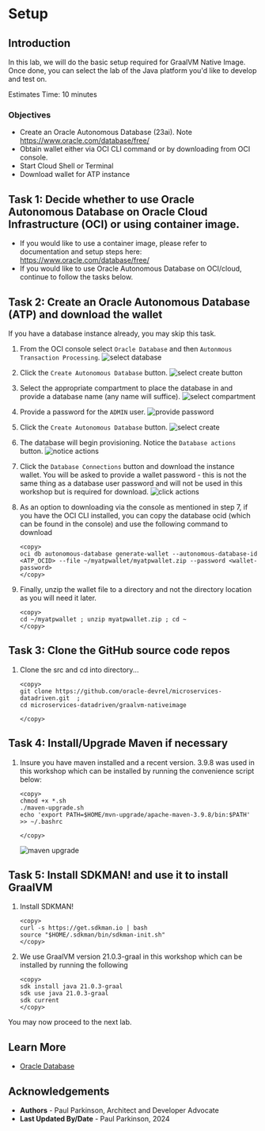 # Setup

## Introduction

In this lab, we will do the basic setup required for GraalVM Native Image. 
Once done, you can select the lab of the Java platform you'd like to develop and test on.

Estimates Time: 10 minutes

### Objectives

* Create an Oracle Autonomous Database (23ai). Note https://www.oracle.com/database/free/
* Obtain wallet either via OCI CLI command or by downloading from OCI console.
* Start Cloud Shell or Terminal
* Download wallet for ATP instance


## Task 1: Decide whether to use Oracle Autonomous Database on Oracle Cloud Infrastructure (OCI) or using container image.

- If you would like to use a container image, please refer to documentation and setup steps here: https://www.oracle.com/database/free/
- If you would like to use Oracle Autonomous Database on OCI/cloud, continue to follow the tasks below.

## Task 2: Create an Oracle Autonomous Database (ATP) and download the wallet

If you have a database instance already, you may skip this task.

1. From the OCI console select `Oracle Database` and then `Autonmous Transaction Processing`.
   ![select database](./images/databasesetup1.png " ")
2. Click the `Create Autonomous Database` button.
   ![select create button](./images/databasesetup2.png " ")
3. Select the appropriate compartment to place the database in and provide a database name (any name will suffice).
   ![select compartment](./images/databasesetup4.png " ")
4. Provide a password for the `ADMIN` user.
   ![provide password](./images/databasesetup5.png " ")
5. Click the `Create Autonomous Database` button.
   ![select create](./images/databasesetup6.png " " )
6. The database will begin provisioning. Notice the `Database actions` button.
   ![notice actions](./images/databasesetup7.png " ")
7. Click the `Database Connections` button and download the instance wallet.  You will be asked to provide a wallet password - this is not the same thing as a database user password and will not be used in this workshop but is required for download.
   ![click actions](./images/databasesetup9.png " ")
8. As an option to downloading via the console as mentioned in step 7, if you have the OCI CLI installed, you can copy the database ocid (which can be found in the console) and use the following command to download
 
    ```
    <copy>
    oci db autonomous-database generate-wallet --autonomous-database-id <ATP_OCID> --file ~/myatpwallet/myatpwallet.zip --password <wallet-password>
    </copy>
    ```

9. Finally, unzip the wallet file to a directory and not the directory location as you will need it later.

    ```
    <copy>
    cd ~/myatpwallet ; unzip myatpwallet.zip ; cd ~
    </copy>
    ```

## Task 3: Clone the GitHub source code repos

1. Clone the src and cd into directory... 

    ```
    <copy>
    git clone https://github.com/oracle-devrel/microservices-datadriven.git  ; 
    cd microservices-datadriven/graalvm-nativeimage
   
    </copy>
    ```


## Task 4: Install/Upgrade Maven if necessary

1. Insure you have maven installed and a recent version. 3.9.8 was used in this workshop which can be installed by running the convenience script below:

    ```
    <copy>   
    chmod +x *.sh
    ./maven-upgrade.sh
    echo 'export PATH=$HOME/mvn-upgrade/apache-maven-3.9.8/bin:$PATH' >> ~/.bashrc

    </copy>
    ```  


    ![maven upgrade](../setup/images/maven-upgrade.png)  


## Task 5: Install SDKMAN! and use it to install GraalVM 

1. Install SDKMAN! 


    ```
    <copy>   
    curl -s https://get.sdkman.io | bash
    source "$HOME/.sdkman/bin/sdkman-init.sh" 
    </copy>
    ```


2. We use GraalVM version 21.0.3-graal in this workshop which can be installed by running the following

    ```
    <copy>   
    sdk install java 21.0.3-graal
    sdk use java 21.0.3-graal
    sdk current
    </copy>
    ```


You may now proceed to the next lab.

## Learn More

* [Oracle Database](https://bit.ly/mswsdatabase)

## Acknowledgements
* **Authors** - Paul Parkinson, Architect and Developer Advocate
* **Last Updated By/Date** - Paul Parkinson, 2024

